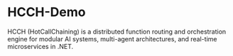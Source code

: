 # HCCH-Demo
HCCH (HotCallChaining) is a distributed function routing and orchestration engine for modular AI systems, multi-agent architectures, and real-time microservices in .NET.
